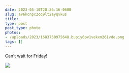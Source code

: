 ```yaml
---
date: 2023-05-10T20:36:16-0600
slug: av6kcnpc2cq9lt2ayqvkus
title: 
type: post
post_type: photo
photos:
- /uploads/2023/1683750975648.bupiy6pv1vekxm261vde.png
tags: []
---
```

Can’t wait for Friday!


![](/uploads/2023/1683750975648.bupiy6pv1vekxm261vde.png)


